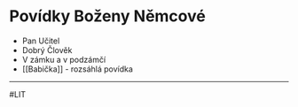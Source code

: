 # Povídky Boženy Němcové

- Pan Učitel
- Dobrý Člověk
- V zámku a v podzámčí
- [[Babička]] - rozsáhlá povídka

---

#LIT 